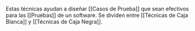 Estas técnicas ayudan a diseñar [[Casos de Prueba]] que sean efectivos para las [[Pruebas]] de un software. Se dividen entre [[Técnicas de Caja Blanca]] y [[Técnicas de Caja Negra]].
